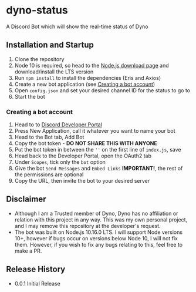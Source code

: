 # dyno-status
A Discord Bot which will show the real-time status of Dyno

## Installation and Startup

1) Clone the repository
2) Node 10 is required, so head to the [Node.js download page](https://nodejs.org/en/) and download/install the LTS version
3) Run `npm install` to install the dependencies (Eris and Axios)
4) Create a new bot application (see [Creating a bot account](#creating-a-bot-account))
5) Open `config.json` and set your desired channel ID for the status to go to
6) Start the bot

### Creating a bot account
1) Head to to [Discord Developer Portal](https://discordapp.com/developers/applications/)
2) Press New Application, call it whatever you want to name your bot
3) Head to the Bot tab, Add Bot
4) Copy the bot token - **__DO NOT SHARE THIS WITH ANYONE__**
5) Put the bot token in between the `''` on the first line of `index.js`, save
6) Head back to the Developer Portal, open the OAuth2 tab
7) Under `Scopes`, tick only the `bot` option
8) Give the bot `Send Messages` and `Embed Links` **IMPORTANT!**, the rest of the permissions are optional
9) Copy the URL, then invite the bot to your desired server

## Disclaimer

 - Although I am a Trusted member of Dyno, Dyno has no affiliation or relation with this project in any way. This was my own personal project, and I may remove this repository at the developer's request.
 - The bot was built on Node.js 10.16.0 LTS. I will support Node versions 10+, however if bugs occur on versions below Node 10, I will not fix them. However, if you wish to fix any bugs relating to this, feel free to make a PR.

## Release History

- 0.0.1 Initial Release